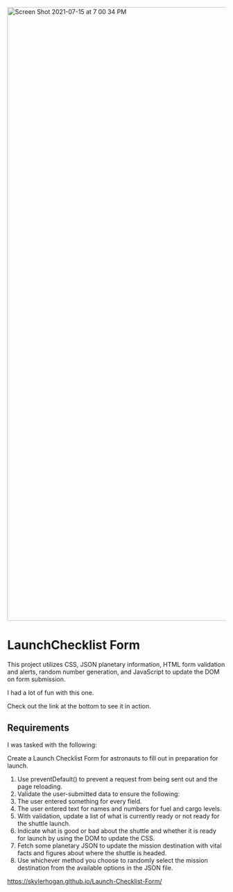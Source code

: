 <img width="1412" alt="Screen Shot 2021-07-15 at 7 00 34 PM" src="https://user-images.githubusercontent.com/79928899/125872657-835291cc-c3f2-4a17-83a0-6009e77f6edf.png">


# LaunchChecklist Form

This project utilizes CSS, JSON planetary information, HTML form validation and alerts, random number generation, and JavaScript to update the DOM on form submission.

I had a lot of fun with this one.

Check out the link at the bottom to see it in action.

## Requirements

I was tasked with the following:

Create a Launch Checklist Form for astronauts to fill out in preparation for launch.

1) Use preventDefault() to prevent a request from being sent out and the page reloading.
2) Validate the user-submitted data to ensure the following:
3) The user entered something for every field.
4) The user entered text for names and numbers for fuel and cargo levels.
5) With validation, update a list of what is currently ready or not ready for the shuttle launch.
6) Indicate what is good or bad about the shuttle and whether it is ready for launch by using the DOM to update the CSS.
7) Fetch some planetary JSON to update the mission destination with vital facts and figures about where the shuttle is headed.
8) Use whichever method you choose to randomly select the mission destination from the available options in the JSON file.

https://skylerhogan.github.io/Launch-Checklist-Form/
